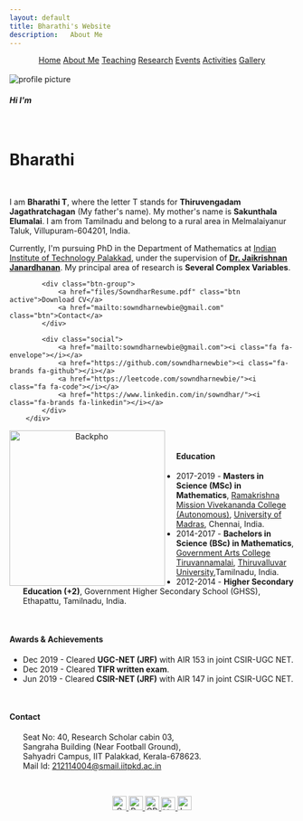 ```yaml
---
layout: default
title: Bharathi's Website
description:   About Me 
---
```

<center> <a href="index">Home</a>   <a href="about">About Me</a>     <a href="teaching">Teaching</a>  <a href="research">Research</a>   <a href="event">Events</a> <a href="activities">Activities</a> <a href="gallery">Gallery</a>   </center>
<br/> 

<div class="profile-photo">
            <img src="Backpho.png" alt="profile picture">
        </div>
        <div class="profile-text">
            <h5>Hi I'm </h5><br>
            <h1>Bharathi</h1><br>
            <p>I am <b>Bharathi T</b>, where the letter T stands for <b>Thiruvengadam Jagathratchagan</b> (My father's name). My mother's name is <b>Sakunthala Elumalai</b>. I am from Tamilnadu and belong to a rural area in Melmalaiyanur Taluk, Villupuram-604201, India. 

Currently, I'm pursuing PhD in the Department of Mathematics at <a href="https://iitpkd.ac.in/">Indian Institute of Technology Palakkad</a>, under the supervision of <a href="https://jaikrishnanj.github.io/"><b>Dr. Jaikrishnan Janardhanan</b></a>. My principal area of research is <b>Several Complex Variables</b>.</p>
            
            <div class="btn-group">
                <a href="files/SowndharResume.pdf" class="btn   active">Download CV</a>
                <a href="mailto:sowndharnewbie@gmail.com" class="btn">Contact</a>
            </div>

            <div class="social">
                <a href="mailto:sowndharnewbie@gmail.com"><i class="fa fa-envelope"></i></a>
                <a href="https://github.com/sowndharnewbie"><i class="fa-brands fa-github"></i></a>
                <a href="https://leetcode.com/sowndharnewbie/"><i class="fa fa-code"></i></a>
                <a href="https://www.linkedin.com/in/sowndhar/"><i class="fa-brands fa-linkedin"></i></a>
            </div>
        </div>




<p align="center">
<img src="Backpho.png" alt="Backpho" style="float: left; margin-right: 20px; width: 275px;"/> 



<br/> 
<div class="about-content">
                    <h4> Education </h4>
                    <ul>
                      <li>2017-2019 - <b>Masters in Science (MSc) in Mathematics</b>, <a href="https://rkmvc.ac.in/daycollege/">Ramakrishna Mission Vivekananda College (Autonomous)</a>, <a href="https://www.unom.ac.in/">University of Madras</a>, Chennai, India.</li>
                      <li> 2014-2017 - <b> Bachelors in Science (BSc) in Mathematics</b>, <a href="https://gactvm.in/">Government Arts College Tiruvannamalai</a>, <a href="https://www.tvu.edu.in/">Thiruvalluvar University</a>,Tamilnadu, India.</li>
                      <li> 2012-2014 - <b>Higher Secondary Education (+2)</b>, Government Higher Secondary School (GHSS), Ethapattu, Tamilnadu, India. </li>
                    </ul>
                </div>


<br/>  
<div class="about-content">
                    <h4> Awards & Achievements </h4>
                    <ul>
                      <li>Dec 2019 - Cleared <b>UGC-NET (JRF)</b> with AIR 153 in joint CSIR-UGC NET.</li>
                      <li> Dec 2019 - Cleared <b>TIFR written exam</b>.</li>
                      <li> Jun 2019  - Cleared  <b>CSIR-NET (JRF)</b> with AIR 147 in joint CSIR-UGC NET. </li>
                    </ul>
                </div>

<br/>  
<div class="about-content">
                    <h4> Contact </h4>
                    <ul>
                     Seat No: 40, Research Scholar cabin 03, <br/>
Sangraha Building (Near Football Ground),
<br/> Sahyadri Campus, IIT Palakkad, Kerala-678623.
<br/> Mail Id: <a href="mailto:212114004@smail.iitpkd.ac.in">212114004@smail.iitpkd.ac.in</a>
                    </ul>
                </div>
<br/> 

<p align="center">
  <a href="mailto:bharathit.math@gmail.com">
  <img src="https://upload.wikimedia.org/wikipedia/commons/8/8c/Gmail_Icon_%282013-2020%29.svg" alt="Gmail" width="25" height="25" />
</a>  
  <a href="https://www.researchgate.net/profile/Bharathi-Thiruvengadam">
    <img src="https://upload.wikimedia.org/wikipedia/commons/5/5e/ResearchGate_icon_SVG.svg" alt="ResearchGate" width="25" height="25"  />
  </a> 
  <a href="https://orcid.org/0009-0007-6083-3185">
    <img src="https://upload.wikimedia.org/wikipedia/commons/0/06/ORCID_iD.svg" alt="ORCID iD" width="25" height="25" />
  </a> 
 <a href="https://www.linkedin.com/in/bharathi-thiruvengadam/">
    <img src="https://upload.wikimedia.org/wikipedia/commons/8/81/LinkedIn_icon.svg" alt="LinkedIn" width="25" height="23" />
</a>
<a href="https://maps.app.goo.gl/SC1YYwx1edXkGq2n6">
  <img src="https://upload.wikimedia.org/wikipedia/commons/3/39/Google_Maps_icon_%282015-2020%29.svg" alt="Location" width="25" height="25" />
</a>
</p>
